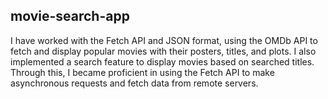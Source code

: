  ## movie-search-app

 I have worked with the Fetch API and JSON format, using the OMDb API to fetch and display popular movies with their posters, titles, and plots. I also implemented a search feature to display movies based on searched titles. Through this, I became proficient in using the Fetch API to make asynchronous requests and fetch data from remote servers.
